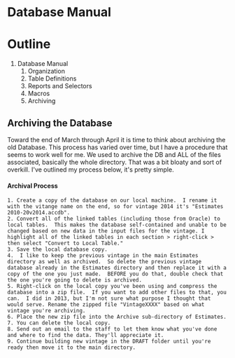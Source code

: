 # Database Manual

# Outline

1. Database Manual
	1. Organization
	2. Table Definitions
	3. Reports and Selectors
	4. Macros
	5. Archiving



## Archiving the Database

Toward the end of March through April it is time to think about archiving the old Database. This process has varied over time, but I have a procedure that seems to work well for me.  We used to archive the DB and ALL of the files associated, basically the whole directory.  That was a bit bloaty and sort of overkill. I've outlined my process below, it's pretty simple.

#### Archival Process
	1. Create a copy of the database on our local machine.  I rename it with the vitange name on the end, so for vintage 2014 it's "Estimates 2010-20v2014.accdb".
	2. Convert all of the linked tables (including those from Oracle) to local tables.  This makes the database self-contained and unable to be changed based on new data in the input files for the vintage. I highlight all of the linked tables in each section > right-click > then select "Convert to Local Table."
	3. Save the local database copy.
	4.  I like to keep the previous vintage in the main Estimates directory as well as archived.  So delete the previous vintage database already in the Estimates directory and then replace it with a copy of the one you just made.  BEFORE you do that, double check that the one you're going to delete is archived.
	5. Right-click on the local copy you've been using and compress the database into a zip file.  If you want to add other files to that, you can.  I did in 2013, but I'm not sure what purpose I thought that would serve. Rename the zipped file "VintageXXXX" based on what vintage you're archiving.
	6. Place the new zip file into the Archive sub-directory of Estimates. 
	7. You can delete the local copy.
	8. Send out an email to the staff to let them know what you've done and where to find the data. They'll appreciate it.
	9. Continue building new vintage in the DRAFT folder until you're ready then move it to the main directory.
